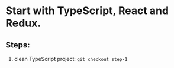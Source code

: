 # Start with TypeScript, React and Redux.

## Steps:

1) clean TypeScript project: `git checkout step-1`
